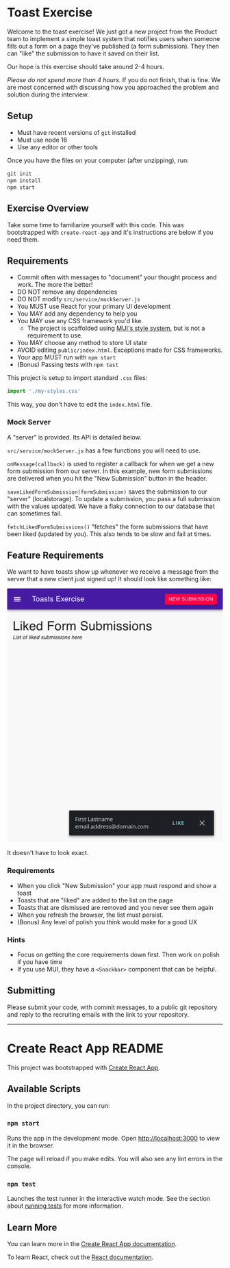 # Toast Exercise

Welcome to the toast exercise! We just got a new project from the Product team to implement
a simple toast system that notifies users when someone fills out a form on a page they've published (a form submission).
They then can "like" the submission to have it saved on their list.

Our hope is this exercise should take around 2-4 hours.

_Please do not spend more than 4 hours._ If you do not finish, that is fine. We are
most concerned with discussing how you approached the problem and solution during the
interview.

## Setup

* Must have recent versions of `git` installed
* Must use node 16
* Use any editor or other tools

Once you have the files on your computer (after unzipping), run:

```shell
git init
npm install
npm start
```

## Exercise Overview

Take some time to familiarize yourself with this code. This was bootstrapped with `create-react-app`
and it's instructions are below if you need them.

## Requirements

* Commit often with messages to "document" your thought process and work. The more the better!
* DO NOT remove any dependencies
* DO NOT modify `src/service/mockServer.js`
* You MUST use React for your primary UI development
* You MAY add any dependency to help you
* You MAY use any CSS framework you'd like.
  * The project is scaffolded using [MUI's style system](https://mui.com/system/basics/), but is not a requirement to use.
* You MAY choose any method to store UI state
* AVOID editing `public/index.html`. Exceptions made for CSS frameworks.
* Your app MUST run with `npm start`
* (Bonus) Passing tests with `npm test`

This project is setup to import standard `.css` files:

```js
import './my-styles.css'
```

This way, you don't have to edit the `index.html` file.

### Mock Server

A "server" is provided. Its API is detailed below.

`src/service/mockServer.js` has a few functions you will need to use.

`onMessage(callback)` is used to register a callback for when we get a new form submission from
our server. In this example, new form submissions are delivered when you hit the "New Submission"
button in the header.

`saveLikedFormSubmission(formSubmission)` saves the submission to our "server" (localstorage). To update
a submission, you pass a full submission with the values updated. We have a flaky connection
to our database that can sometimes fail.

`fetchLikedFormSubmissions()` "fetches" the form submissions that have been liked (updated by you).
This also tends to be slow and fail at times.

## Feature Requirements

We want to have toasts show up whenever we receive a message from the server that a new client just
signed up! It should look like something like:

![Image of Prototype](prototype.png)

It doesn't have to look exact.

### Requirements

* When you click "New Submission" your app must respond and show a toast
* Toasts that are "liked" are added to the list on the page
* Toasts that are dismissed are removed and you never see them again
* When you refresh the browser, the list must persist.
* (Bonus) Any level of polish you think would make for a good UX

### Hints

* Focus on getting the core requirements down first. Then work on polish if you have time
* If you use MUI, they have a `<Snackbar>` component that can be helpful.

## Submitting

Please submit your code, with commit messages, to a public git repository and reply to
the recruiting emails with the link to your repository.

------------------------

Create React App README
================

This project was bootstrapped with [Create React App](https://github.com/facebook/create-react-app).

## Available Scripts

In the project directory, you can run:

### `npm start`

Runs the app in the development mode.
Open [http://localhost:3000](http://localhost:3000) to view it in the browser.

The page will reload if you make edits.
You will also see any lint errors in the console.

### `npm test`

Launches the test runner in the interactive watch mode.
See the section about [running tests](https://facebook.github.io/create-react-app/docs/running-tests) for more information.

## Learn More

You can learn more in the [Create React App documentation](https://facebook.github.io/create-react-app/docs/getting-started).

To learn React, check out the [React documentation](https://reactjs.org/).
